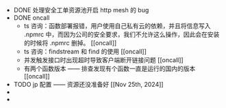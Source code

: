 - DONE 处理安全工单资源池开启 http mesh 的 bug
- DONE oncall
	- ts 咨询：函数部署报错，用户使用自己私有云的依赖，并且将信息写入 .npmrc 中，而因为公司的安全要求，我们不允许这么操作，因此会在安装的时候将 .npmrc 删掉。 [[oncall]]
	- ts 咨询：findstream 和 find 的使用 [[oncall]]
	- 并发触发接口时出现超时导致客户端断开链接问题 [[oncall]]
	- 有两个函数版本 —— 排查发现有个函数一直是运行的国内的版本 [[oncall]]
- TODO  jp 配置 —— 资源还没准备好 [[Nov 25th, 2024]]
-
-
